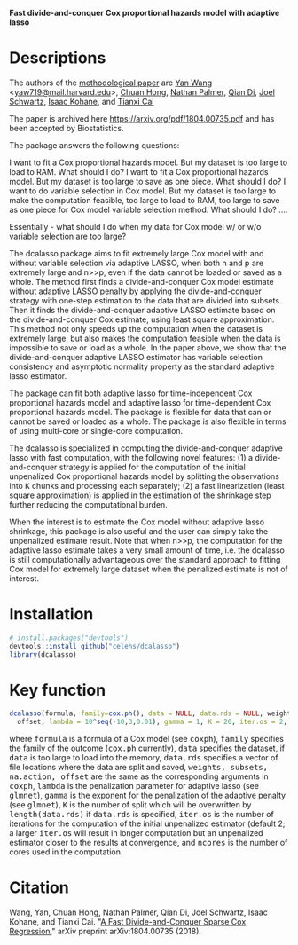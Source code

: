 **Fast divide-and-conquer Cox proportional hazards model with adaptive lasso**

# Descriptions
  
The authors of the [methodological paper](https://arxiv.org/pdf/1804.00735.pdf) are [Yan Wang](https://www.researchgate.net/profile/Yan_Wang374) \<yaw719@mail.harvard.edu\>, [Chuan Hong](https://dbmi.hms.harvard.edu/person/postdoctoral-fellows/chuan-hong), [Nathan Palmer](https://dbmi.hms.harvard.edu/people/nathan-patrick-palmer), [Qian Di](https://scholar.google.com/citations?user=BpMY1OkAAAAJ&hl=en), [Joel Schwartz](https://www.hsph.harvard.edu/joel-schwartz/), [Isaac Kohane](https://dbmi.hms.harvard.edu/people/isaac-samuel-kohane), and [Tianxi Cai](https://www.hsph.harvard.edu/tianxi-cai/)
  
  The paper is archived here https://arxiv.org/pdf/1804.00735.pdf and has been accepted by Biostatistics.
  
  The package answers the following questions:
  
  I want to fit a Cox proportional hazards model. But my dataset is too large to load to RAM. What should I do?
  I want to fit a Cox proportional hazards model. But my dataset is too large to save as one piece. What should I do?
  I want to do variable selection in Cox model. But my dataset is too large to make the computation feasible, too large to load to RAM, too large to save as one piece for Cox model variable selection method. What should I do?
  ....
  
  Essentially - what should I do when my data for Cox model w/ or w/o variable selection are too large?

  The dcalasso package aims to fit extremely large Cox model with and without variable selection via adaptive LASSO, when both n and p are extremely large and n>>p, even if the data cannot be loaded or saved as a whole. The method first finds a divide-and-conquer Cox model estimate without adaptive LASSO penalty by applying the divide-and-conquer strategy with one-step estimation to the data that are divided into subsets. Then it finds the divide-and-conquer adaptive LASSO estimate based on the divide-and-conquer Cox estimate, using least square approximation. This method not only speeds up the computation when the dataset is extremely large, but also makes the computation feasible when the data is impossible to save or load as a whole. In the paper above, we show that the divide-and-conquer adaptive LASSO estimator has variable selection consistency and asymptotic normality property as the standard adaptive lasso estimator.
  
  The package can fit both adaptive lasso for time-independent Cox proportional hazards model and adaptive lasso for time-dependent Cox proportional hazards model. The package is flexible for data that can or cannot be saved or loaded as a whole. The package is also flexible in terms of using multi-core or single-core computation.
  
  The dcalasso is specialized in computing the divide-and-conquer adaptive lasso with fast computation, with the following novel features: (1) a divide-and-conquer strategy is applied for the computation of the initial unpenalized Cox proportional hazards model by splitting the observations into <tt>K</tt> chunks and processing each separately; (2) a fast linearization (least square approximation) is applied in the estimation of the shrinkage step further reducing the computational burden.
  
  When the interest is to estimate the Cox model without adaptive lasso shrinkage, this package is also useful and the user can simply take the unpenalized estimate result. Note that when n>>p, the computation for the adaptive lasso estimate takes a very small amount of time, i.e. the dcalasso is still computationally advantageous over the standard approach to fitting Cox model for extremely large dataset when the penalized estimate is not of interest.

# Installation

```r
# install.packages("devtools")
devtools::install_github("celehs/dcalasso")
library(dcalasso)
```

# Key function

```r
dcalasso(formula, family=cox.ph(), data = NULL, data.rds = NULL, weights, subsets, na.action, 
  offset, lambda = 10^seq(-10,3,0.01), gamma = 1, K = 20, iter.os = 2, ncores = 1)
```

where <tt>formula</tt> is a formula of a Cox model (see <tt>coxph</tt>), <tt>family</tt> specifies the family of the outcome (<tt>cox.ph</tt> currently), <tt>data</tt> specifies the dataset, if <tt>data</tt> is too large to load into the memory, <tt>data.rds</tt> specifies a vector of file locations where the data are split and saved, <tt>weights, subsets, na.action, offset</tt> are the same as the corresponding arguments in <tt>coxph</tt>, <tt>lambda</tt> is the penalization parameter for adaptive lasso (see <tt>glmnet</tt>), <tt>gamma</tt> is the exponent for the penalization of the adaptive penalty (see <tt>glmnet</tt>), <tt>K</tt> is the number of split which will be overwritten by <tt>length(data.rds)</tt> if <tt>data.rds</tt> is specified, <tt>iter.os</tt> is the number of iterations for the computation of the initial unpenalized estimator (default 2; a larger <tt>iter.os</tt> will result in longer computation but an unpenalized estimator closer to the results at convergence, and <tt>ncores</tt> is the number of cores used in the computation.

# Citation

Wang, Yan, Chuan Hong, Nathan Palmer, Qian Di, Joel Schwartz, Isaac Kohane, and Tianxi Cai. "[A Fast Divide-and-Conquer Sparse Cox Regression.](https://arxiv.org/pdf/1804.00735.pdf)" arXiv preprint arXiv:1804.00735 (2018).
  
